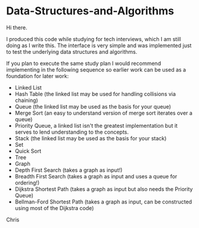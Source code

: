 # Data-Structures-and-Algorithms

Hi there.

I produced this code while studying for tech interviews, which I am still doing as I write this.
The interface is very simple and was implemented just to test the underlying data structures and algorithms.

If you plan to execute the same study plan I would recommend implementing in the following sequence so earlier work
can be used as a foundation for later work:

- Linked List
 - Hash Table (the linked list may be used for handling collisions via chaining)
 - Queue (the linked list may be used as the basis for your queue)     
  - Merge Sort (an easy to understand version of merge sort iterates over a queue)                                     
 - Priority Queue, a linked list isn't the greatest implementation but it serves to lend understanding to the concepts.
 - Stack (the linked list may be used as the basis for your stack)                                                     
- Set                                                                                                                  
- Quick Sort                                                                                                           
- Tree                                                                                                                 
- Graph                                                                                                                
 - Depth First Search (takes a graph as input!)                                                                        
 - Breadth First Search (takes a graph as input and uses a queue for ordering!)
 - Dijkstra Shortest Path (takes a graph as input but also needs the Priority Queue)
 - Bellman-Ford Shortest Path (takes a graph as input, can be constructed using most of the Dijkstra code)

Chris
